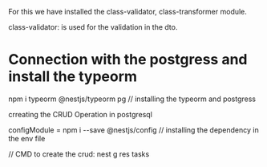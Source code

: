 For this we have installed the class-validator, class-transformer module.

class-validator: is used for the validation in the dto.

# Connection with the postgress and install the typeorm

npm i typeorm @nestjs/typeorm pg // installing the typeorm  and postgress

crreating the CRUD Operation in postgresql

configModule =  npm i --save @nestjs/config // installing the dependency in the env file

// CMD to create the crud:  nest g res tasks